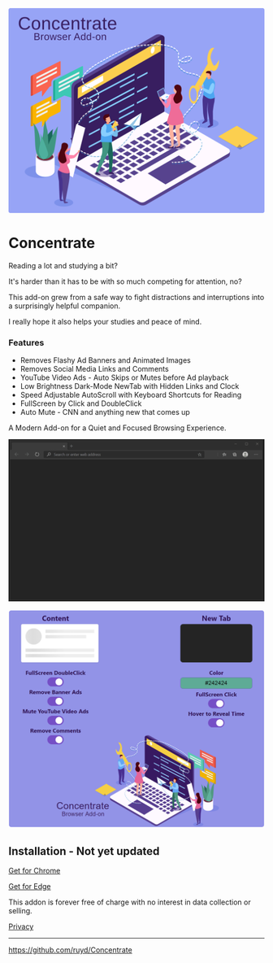 ![Image](images/Concentrate.svg)

# Concentrate

Reading a lot and studying a bit?

It's harder than it has to be with so much competing for attention, no?

This add-on grew from a safe way to fight distractions and interruptions into a surprisingly helpful companion.

I really hope it also helps your studies and peace of mind.

### Features

- Removes Flashy Ad Banners and Animated Images
- Removes Social Media Links and Comments
- YouTube Video Ads - Auto Skips or Mutes before Ad playback
- Low Brightness Dark-Mode NewTab with Hidden Links and Clock
- Speed Adjustable AutoScroll with Keyboard Shortcuts for Reading
- FullScreen by Click and DoubleClick
- Auto Mute - CNN and anything new that comes up

A Modern Add-on for a Quiet and Focused Browsing Experience.

![Image](visuals/ConcentrateUI.gif)

![Image](visuals/Options.png)

## Installation - Not yet updated

[Get for Chrome](https://chrome.google.com/webstore/detail/goecnaonchbggnbifdlgcdflabaiilpj)

[Get for Edge](https://microsoftedge.microsoft.com/addons/detail/mmlolmfkhnilblibmnalmkinojfpcckh)

This addon is forever free of charge with no interest in data collection or selling.

[Privacy](PRIVACY.TXT)

---

https://github.com/ruyd/Concentrate
